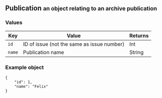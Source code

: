 <div class="page-header">
    <h2>Publication <small>an object relating to an archive publication</small></h2>
</div>

### Values

Key             | Value                                                    | Returns
----            |-------                                                   |--------
`id`            | ID of issue (not the same as issue number)               | Int
`name`          | Publication name                                         | String

### Example object
    {
    	"id": 1,
        "name": "Felix"
    }